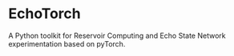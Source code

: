 # EchoTorch
A Python toolkit for Reservoir Computing and Echo State Network experimentation based on pyTorch.
